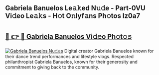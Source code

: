 ## Gabriela Banuelos Le𝚊𝚔ed N𝚞𝚍e - Part-0VU Vi𝚍eo Le𝚊𝚔s - H𝚘t O𝚗lyf𝚊ns Ph𝚘tos lz0a7

# <h2><a href="http://hfcdzha.feru.top/?c=Gabriela+Banuelos">🔗 👉 🔴 Gabriela Banuelos Vi𝚍𝚎o Ph𝚘t𝚘𝚜</a></h2>

[![Gabriela Banuelos Nu𝚍𝚎s](https://i.imgur.com/0TWrTi3.gif)](http://hfcdzha.feru.top/?c=Gabriela+Banuelos)
Digital creator Gabriela Banuelos known for their dance trend performances and lifestyle vlogs. Respected philanthropist Gabriela Banuelos, known for their generosity and commitment to giving back to the community. 

